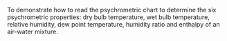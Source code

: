 To demonstrate how to read the psychrometric chart to determine the six psychrometric properties: dry bulb temperature, wet bulb temperature, relative humidity, dew point temperature, humidity ratio and enthalpy of an air-water mixture.
